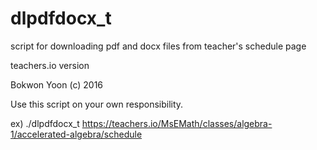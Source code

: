 # dlpdfdocx_t

 script for downloading pdf and docx files from teacher's schedule page
 
 teachers.io version

 Bokwon Yoon (c) 2016

 Use this script on your own responsibility.

 ex) ./dlpdfdocx_t https://teachers.io/MsEMath/classes/algebra-1/accelerated-algebra/schedule

